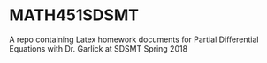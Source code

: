 # MATH451SDSMT
A repo containing Latex homework documents for Partial Differential Equations with Dr. Garlick at SDSMT Spring 2018
